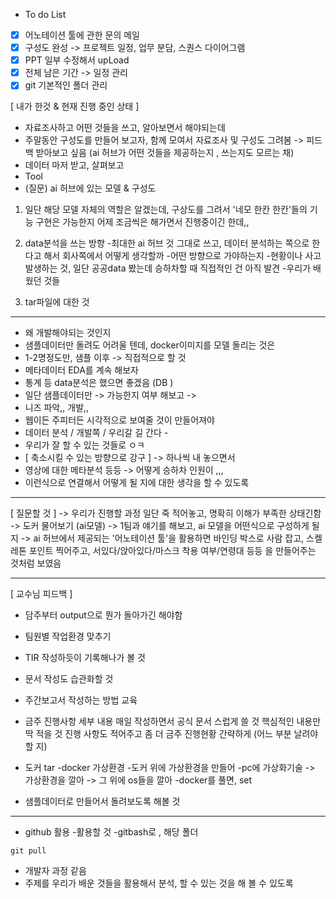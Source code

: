 - To do List
- [x] 어노테이션 툴에 관한 문의 메일
- [x] 구성도 완성 -> 프로젝트 일정, 업무 분담, 스퀀스 다이어그램
- [x] PPT 일부 수정해서 upLoad
- [x] 전체 남은 기간 -> 일정 관리
- [x] git 기본적인 폴더 관리

[ 내가 한것 & 현재 진행 중인 상태 ]
- 자료조사하고 어떤 것들을 쓰고, 알아보면서 해야되는데
- 주말동안 구성도를 만들어 보고자, 함께 모여서 자료조사 및 구성도 그려봄 -> 피드백 받아보고 싶음
   (ai 허브가 어떤 것들을 제공하는지 , 쓰는지도 모르는 채)
- 데이터 마저 받고, 살펴보고
- Tool
- (질문) ai 허브에 있는 모델 & 구성도
 1) 일단 해당 모델 자체의 역할은 알겠는데, 구상도를 그려서 '네모 한칸 한칸'들의 기능 구현은 가능한지 어제 조금씩은 해가면서 진행중이긴 한데,,

   2) data분석을 쓰는 방향
 -최대한 ai 허브 것 그대로 쓰고, 데이터 분석하는 쪽으로 한다고 해서 회사쪽에서 어떻게 생각할까
 -어떤 방향으로 가야하는지
 -현황이나 사고 발생하는 것, 일단 공공data 봤는데 승하차할 때 직접적인 건 아직 발견
 -우리가 배웠던 것들 

 3) tar파일에 대한 것
***

- 왜 개발해야되는 것인지
- 샘플데이터만 돌려도 어려울 텐데, docker이미지를 모델 돌리는 것은
- 1-2명정도만, 샘플 이후 -> 직접적으로 할 것
- 메타데이터 EDA를 계속 해보자
- 통계 등 data분석은 했으면 좋겠음 (DB )
- 일단 샘플데이터만 -> 가능한지 여부 해보고 -> 
- 니즈 파악,, 개발,,
- 웹이든 주피터든 시각적으로 보여줄 것이 만들어져야
- 데이터 분석 / 개발쪽 / 우리갈 길 간다 - 
- 우리가 잘 할 수 있는 것들로 ㅇㅋ
- [ 축소시킬 수 있는 방향으로 강구 ] -> 하나씩 내 놓으면서
- 영상에 대한 메타분석 등등 -> 어떻게 승하차 인원이 ,,, 
- 이런식으로 연결해서 어떻게 될 지에 대한 생각을 할 수 있도록
***
[ 질문할 것 ] 
-> 우리가 진행할 과정 일단 죽 적어놓고, 명확히 이해가 부족한 상태긴함
-> 도커 물어보기 (ai모델)
-> 1팀과 얘기를 해보고, ai 모델을 어떤식으로 구성하게 될 지
-> ai 허브에서 제공되는 '어노테이션 툴'을 활용하면 바인딩 박스로 사람 잡고, 스켈레톤 포인트 찍어주고, 서있다/앉아있다/마스크 착용 여부/연령대 등등 을 만들어주는 것처럼 보였음
***
[ 교수님 피드백 ]
- 담주부터 output으로 뭔가 돌아가긴 해야함
- 팀원별 작업환경 맞추기
- TIR 작성하듯이 기록해나가 볼 것
- 문서 작성도 습관화할 것

- 주간보고서 작성하는 방법 교육
- 금주 진행사항 세부 내용
	매일 작성하면서
	공식 문서 스럽게 쓸 것
	핵심적인 내용만 딱 적을 것
	진행 사항도 적어주고
	좀 더 금주 진행현황 간략하게
	(어느 부분 날려야할 지)

- 도커 tar
-docker 가상환경
-도커 위에 가상환경을 만들어
-pc에 가상화기술 -> 가상환경을 깔아 -> 그 위에 os들을 깔아 
-docker를 풀면, set

- 샘플데이터로 만들어서 돌려보도록 해볼 것
***
- github 활용
-활용할 것
-gitbash로 , 해당 폴더
```
git pull
```
- 개발자 과정 같음
- 주제를 우리가 배운 것들을 활용해서 분석, 할 수 있는 것을 해 볼 수 있도록

